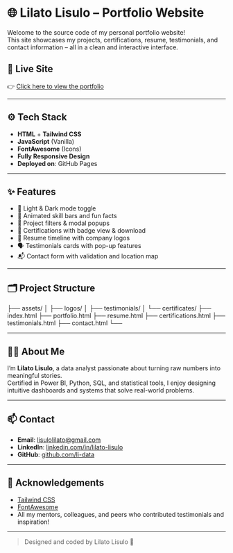 # 🌐 Lilato Lisulo – Portfolio Website

Welcome to the source code of my personal portfolio website!  
This site showcases my projects, certifications, resume, testimonials, and contact information – all in a clean and interactive interface.

## 🔗 Live Site
👉 [Click here to view the portfolio](https://your-live-site-url.com)

---

## ⚙️ Tech Stack

- **HTML** + **Tailwind CSS**
- **JavaScript** (Vanilla)
- **FontAwesome** (Icons)
- **Fully Responsive Design**
- **Deployed on**: GitHub Pages

---

## ✨ Features

- 🔄 Light & Dark mode toggle
- 🧠 Animated skill bars and fun facts
- 📂 Project filters & modal popups
- 🧾 Certifications with badge view & download
- 📄 Resume timeline with company logos
- 🗣️ Testimonials cards with pop-up features
- 📬 Contact form with validation and location map

---

## 🗂️ Project Structure
├── assets/ │ ├── logos/ │ ├── testimonials/ │ └── certificates/ ├── index.html ├── portfolio.html ├── resume.html ├── certifications.html ├── testimonials.html ├── contact.html └──

---

## 👨‍💼 About Me

I’m **Lilato Lisulo**, a data analyst passionate about turning raw numbers into meaningful stories.  
Certified in Power BI, Python, SQL, and statistical tools, I enjoy designing intuitive dashboards and systems that solve real-world problems.

---

## 📫 Contact

- **Email**: [lisulolilato@gmail.com](mailto:lisulolilato@gmail.com)  
- **LinkedIn**: [linkedin.com/in/lilato-lisulo](https://linkedin.com/in/lilato-lisulo)  
- **GitHub**: [github.com/li-data](https://github.com/li-data)

---

## 🙏 Acknowledgements

- [Tailwind CSS](https://tailwindcss.com)
- [FontAwesome](https://fontawesome.com)
- All my mentors, colleagues, and peers who contributed testimonials and inspiration!

---

> Designed and coded by Lilato Lisulo 🚀

